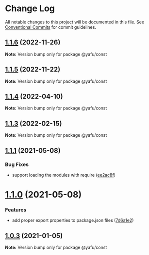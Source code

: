 # Change Log

All notable changes to this project will be documented in this file.
See [Conventional Commits](https://conventionalcommits.org) for commit guidelines.

## [1.1.6](https://github.com/TheLudd/yafu-mono/compare/@yafu/const@1.1.5...@yafu/const@1.1.6) (2022-11-26)

**Note:** Version bump only for package @yafu/const





## [1.1.5](https://github.com/TheLudd/yafu-mono/compare/@yafu/const@1.1.4...@yafu/const@1.1.5) (2022-11-22)

**Note:** Version bump only for package @yafu/const





## [1.1.4](https://github.com/TheLudd/yafu-mono/compare/@yafu/const@1.1.3...@yafu/const@1.1.4) (2022-04-10)

**Note:** Version bump only for package @yafu/const





## [1.1.3](https://github.com/TheLudd/yafu-mono/compare/@yafu/const@1.1.2...@yafu/const@1.1.3) (2022-02-15)

**Note:** Version bump only for package @yafu/const





## [1.1.1](https://github.com/TheLudd/yafu-mono/compare/@yafu/const@1.1.0...@yafu/const@1.1.1) (2021-05-08)


### Bug Fixes

* support loading the modules with require ([ee2ac8f](https://github.com/TheLudd/yafu-mono/commit/ee2ac8f9ff737bb3aad2fe6fda8c89c8d8e5c72c))





# [1.1.0](https://github.com/TheLudd/yafu-mono/compare/@yafu/const@1.0.4...@yafu/const@1.1.0) (2021-05-08)


### Features

* add proper export properties to package.json files ([7d6a1e2](https://github.com/TheLudd/yafu-mono/commit/7d6a1e2e24942281f93f66ded542ebcc5d1815a1))





## [1.0.3](https://github.com/TheLudd/yafu-mono/compare/@yafu/const@1.0.2...@yafu/const@1.0.3) (2021-01-05)

**Note:** Version bump only for package @yafu/const
